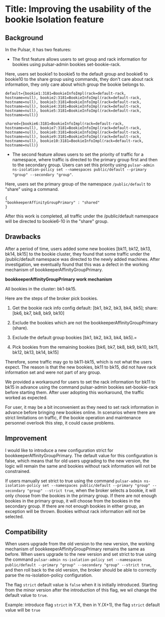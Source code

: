 # Title: Improving the usability of the bookie Isolation feature

## Background
In the Pulsar, it has two features:
- The first feature allows users to set group and rack information for
  bookies using pulsar-admin bookies set-bookie-rack.

Here, users set bookie1 to bookie5 to the default group and bookie6 to
bookie10 to the share group using commands, they don't care about rack
information, they only care about which group the bookie belongs to.

```
default={bookie1:3181=BookieInfoImpl(rack=default-rack,
hostname=null), bookie2:3181=BookieInfoImpl(rack=default-rack,
hostname=null), bookie3:3181=BookieInfoImpl(rack=default-rack,
hostname=null), bookie4:3181=BookieInfoImpl(rack=default-rack,
hostname=null), bookie5:3181=BookieInfoImpl(rack=default-rack,
hostname=null)}

shared={bookie6:3181=BookieInfoImpl(rack=default-rack,
hostname=null), bookie7:3181=BookieInfoImpl(rack=default-rack,
hostname=null), bookie8:3181=BookieInfoImpl(rack=default-rack,
hostname=null), bookie9:3181=BookieInfoImpl(rack=default-rack,
hostname=null), bookie10:3181=BookieInfoImpl(rack=default-rack,
hostname=null)}
```

- The second feature allows users to set the priority of traffic for a
  namespace, where traffic is directed to the primary group first and then to
  the secondary group. Users can set this priority using `pulsar-admin
  ns-isolation-policy set --namespaces public/default --primary "group"
  --secondary "group"`.

Here, users set the primary group of the  namespace `/public/default` to
"share" using a command.

```
{
"bookkeeperAffinityGroupPrimary" : "shared"
}
```

After this work is completed, all traffic under the /public/default
namespace will be directed to bookie6-10 in the "share" group.

## Drawbacks

After a period of time, users added some new bookies [bk11, bk12, bk13,
bk14, bk15] to the bookie cluster, they found that some traffic under the
/public/default namespace was directed to the newly added machines. After
investigation, we eventually found that this was a defect in the working
mechanism of bookkeeperAffinityGroupPrimary.

**bookkeeperAffinityGroupPrimary work mechanism**

All bookies in the cluster: bk1-bk15.

Here are the steps of the broker pick bookies.

1. Get the bookie rack info config default: [bk1, bk2, bk3, bk4, bk5]; share:
   [bk6, bk7, bk8, bk9, bk10]

2. Exclude the bookies which are not the bookkeeperAffinityGroupPrimary
   (share).

3. Exclude the default group bookies [bk1, bk2, bk3, bk4, bk5].=

4. Pick bookies from the remaining bookies [bk6, bk7, bk8, bk9, bk10, bk11,
   bk12, bk13, bk14, bk15]

Therefore, some traffic may go to bk11-bk15, which is not what the users
expect. The reason is that the new bookies, bk11 to bk15, did not have rack
information set and were not part of any group.

We provided a workaround for users to set the rack information for bk11 to
bk15 in advance using the command pulsar-admin bookies set-bookie-rack
before starting them. After user adopting this workaround, the traffic
worked as expected.

For user, it may be a bit inconvenient as they need to set rack information
in advance before bringing new bookies online. In scenarios where there are
strict limitations on traffic, if the bookie operation and maintenance
personnel overlook this step, it could cause problems.

## Improvement

I would like to introduce a new configuration strict for
bookkeeperAffinityGroupPrimary. The default value for this configuration is
false, which means that for old users upgrading to the new version, the
logic will remain the same and bookies without rack information will not be
constrained.

If users manually set strict to true using the command `pulsar-admin
ns-isolation-policy set --namespaces public/default --primary "group"
--secondary "group" --strict true`, when the broker selects a bookie, it
will only choose from the bookies in the primary group. If there are not
enough bookies in the primary group, it will choose from the bookies in the
secondary group. If there are not enough bookies in either group, an
exception will be thrown. Bookies without rack information will not be selected.


## Compatibility
When users upgrade from the old version to the new version, the working
mechanism of bookkeeperAffinityGroupPrimary remains the same as before.
When users upgrade to the new version and set strict to true using the
command `pulsar-admin ns-isolation-policy set --namespaces public/default
--primary "group" --secondary "group" --strict true`, and then roll back to
the old version, the broker should be able to correctly parse the
ns-isolation-policy configuration.

The flag `strict` default value is `false` when it is initially introduced. Starting from the minor version after the introduction of this flag, we wil change the default value to `true`.

Example: introduce flag `strict` in Y.X, then in Y.(X+1), the flag `strict` default value will be `true`
